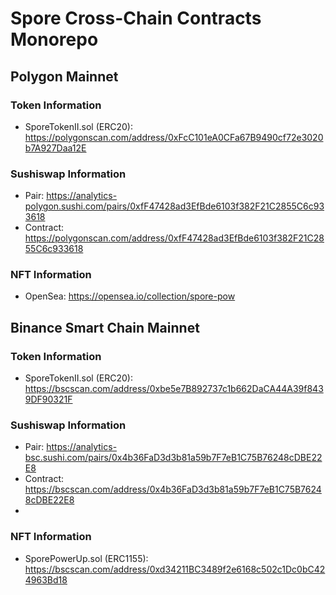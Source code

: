 # Spore Cross-Chain Contracts Monorepo

## Polygon Mainnet

### Token Information

- SporeTokenII.sol (ERC20): https://polygonscan.com/address/0xFcC101eA0CFa67B9490cf72e3020b7A927Daa12E

### Sushiswap Information

- Pair: https://analytics-polygon.sushi.com/pairs/0xfF47428ad3EfBde6103f382F21C2855C6c933618
- Contract: https://polygonscan.com/address/0xfF47428ad3EfBde6103f382F21C2855C6c933618

### NFT Information

- OpenSea: https://opensea.io/collection/spore-pow


## Binance Smart Chain Mainnet

### Token Information

- SporeTokenII.sol (ERC20): https://bscscan.com/address/0xbe5e7B892737c1b662DaCA44A39f8439DF90321F

### Sushiswap Information

- Pair: https://analytics-bsc.sushi.com/pairs/0x4b36FaD3d3b81a59b7F7eB1C75B76248cDBE22E8
- Contract: https://bscscan.com/address/0x4b36FaD3d3b81a59b7F7eB1C75B76248cDBE22E8
- 
### NFT Information

- SporePowerUp.sol (ERC1155): https://bscscan.com/address/0xd34211BC3489f2e6168c502c1Dc0bC424963Bd18
